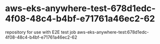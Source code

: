 # aws-eks-anywhere-test-678d1edc-4f08-48c4-b4bf-e71761a46ec2-62
repository for use with E2E test job aws-eks-anywhere-test:678d1edc-4f08-48c4-b4bf-e71761a46ec2-62
